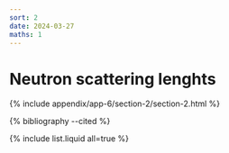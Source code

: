 ```yaml
---
sort: 2
date: 2024-03-27
maths: 1
---
```


# Neutron scattering lenghts

{% include appendix/app-6/section-2/section-2.html %}

{% bibliography --cited %}

{% include list.liquid all=true %}
